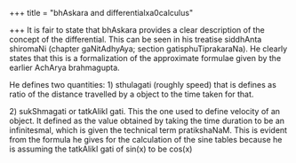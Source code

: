 +++
title = "bhAskara and differentialxa0calculus"

+++
It is fair to state that bhAskara provides a clear description of the
concept of the differential. This can be seen in his treatise siddhAnta
shiromaNi (chapter gaNitAdhyAya; section gatisphuTiprakaraNa). He
clearly states that this is a formalization of the approximate formulae
given by the earlier AchArya brahmagupta.

He defines two quantities: 1) sthulagati (roughly speed) that is defines
as ratio of the distance travelled by a object to the time taken for
that.  
  
2\) sukShmagati or tatkAlikI gati. This the one used to define velocity
of an object. It defined as the value obtained by taking the time
duration to be an infinitesmal, which is given the technical term
pratikshaNaM. This is evident from the formula he gives for the
calculation of the sine tables because he is assuming the tatkAlikI gati
of sin(x) to be cos(x)
